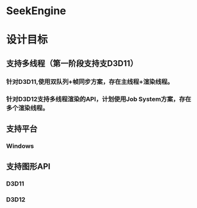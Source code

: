 # SeekEngine

# 设计目标
## 支持多线程（第一阶段支持支D3D11）
### 针对D3D11,使用双队列+帧同步方案，存在主线程+渲染线程。
### 针对D3D12支持多线程渲染的API，计划使用Job System方案，存在多个渲染线程。
## 支持平台    
### Windows
## 支持图形API
### D3D11
### D3D12

